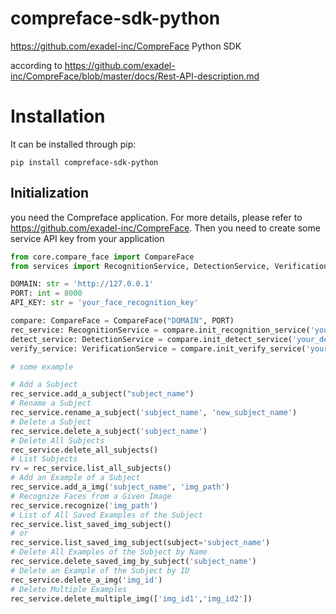 # compreface-sdk-python

https://github.com/exadel-inc/CompreFace  Python SDK

according to https://github.com/exadel-inc/CompreFace/blob/master/docs/Rest-API-description.md
# Installation

It can be installed through pip:

```shell
pip install compreface-sdk-python
```

## Initialization
you need the Compreface application. For more details, please refer to https://github.com/exadel-inc/CompreFace.
Then you need to create some service API key from your application
```python
from core.compare_face import CompareFace
from services import RecognitionService, DetectionService, VerificationService

DOMAIN: str = 'http://127.0.0.1'
PORT: int = 8000
API_KEY: str = 'your_face_recognition_key'

compare: CompareFace = CompareFace("DOMAIN", PORT)
rec_service: RecognitionService = compare.init_recognition_service('your_face_recognition_service_key')
detect_service: DetectionService = compare.init_detect_service('your_detection_service_key')
verify_service: VerificationService = compare.init_verify_service('your_verification_service_key')

# some example

# Add a Subject
rec_service.add_a_subject("subject_name")
# Rename a Subject
rec_service.rename_a_subject('subject_name', 'new_subject_name')
# Delete a Subject
rec_service.delete_a_subject('subject_name')
# Delete All Subjects
rec_service.delete_all_subjects()
# List Subjects
rv = rec_service.list_all_subjects()
# Add an Example of a Subject
rec_service.add_a_img('subject_name', 'img_path')
# Recognize Faces from a Given Image
rec_service.recognize('img_path')
# List of All Saved Examples of the Subject
rec_service.list_saved_img_subject()
# or 
rec_service.list_saved_img_subject(subject='subject_name')
# Delete All Examples of the Subject by Name
rec_service.delete_saved_img_by_subject('subject_name')
# Delete an Example of the Subject by ID
rec_service.delete_a_img('img_id')
# Delete Multiple Examples
rec_service.delete_multiple_img(['img_id1','img_id2'])
```
